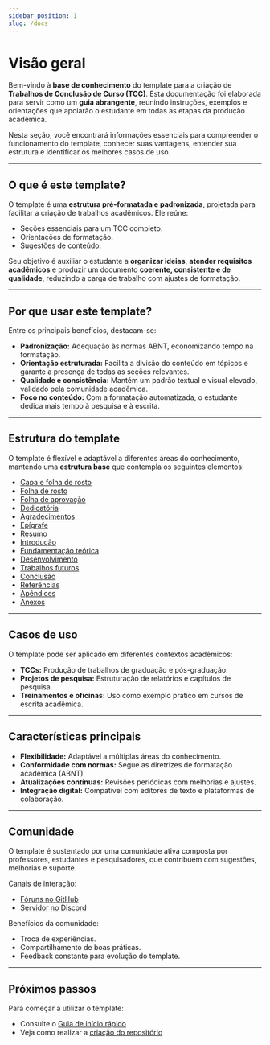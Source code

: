 ```yaml
---
sidebar_position: 1
slug: /docs
---
```


# Visão geral

Bem-vindo à **base de conhecimento** do template para a criação de **Trabalhos de Conclusão de Curso (TCC)**. Esta documentação foi elaborada para servir como um **guia abrangente**, reunindo instruções, exemplos e orientações que apoiarão o estudante em todas as etapas da produção acadêmica.

Nesta seção, você encontrará informações essenciais para compreender o funcionamento do template, conhecer suas vantagens, entender sua estrutura e identificar os melhores casos de uso.

---

## O que é este template?

O template é uma **estrutura pré-formatada e padronizada**, projetada para facilitar a criação de trabalhos acadêmicos. Ele reúne:

* Seções essenciais para um TCC completo.
* Orientações de formatação.
* Sugestões de conteúdo.

Seu objetivo é auxiliar o estudante a **organizar ideias**, **atender requisitos acadêmicos** e produzir um documento **coerente, consistente e de qualidade**, reduzindo a carga de trabalho com ajustes de formatação.

---

## Por que usar este template?

Entre os principais benefícios, destacam-se:

* **Padronização:** Adequação às normas ABNT, economizando tempo na formatação.
* **Orientação estruturada:** Facilita a divisão do conteúdo em tópicos e garante a presença de todas as seções relevantes.
* **Qualidade e consistência:** Mantém um padrão textual e visual elevado, validado pela comunidade acadêmica.
* **Foco no conteúdo:** Com a formatação automatizada, o estudante dedica mais tempo à pesquisa e à escrita.

---

## Estrutura do template

O template é flexível e adaptável a diferentes áreas do conhecimento, mantendo uma **estrutura base** que contempla os seguintes elementos:

* [Capa e folha de rosto](criando-uma-apresentacao/capa)
* [Folha de rosto](criando-um-documento/elementos-pre-textuais/folha-de-rosto)
* [Folha de aprovação](criando-um-documento/elementos-pre-textuais/folha-de-aprovacao)
* [Dedicatória](criando-um-documento/elementos-pre-textuais/dedicatoria)
* [Agradecimentos](criando-um-documento/elementos-pre-textuais/agradecimentos)
* [Epígrafe](criando-um-documento/elementos-pre-textuais/epigrafe)
* [Resumo](criando-um-documento/elementos-pre-textuais/resumo)
* [Introdução](criando-um-documento/elementos-pos-textuais/introducoo)
* [Fundamentação teórica](criando-um-documento/elementos-pos-textuais/fundamentacao-teorica)
* [Desenvolvimento](criando-um-documento/elementos-pos-textuais/desenvolvimento)
* [Trabalhos futuros](criando-um-documento/elementos-pos-textuais/trabalhos-futuros)
* [Conclusão](criando-um-documento/elementos-pos-textuais/conclusao)
* [Referências](criando-um-documento/elementos-pos-textuais/referencias)
* [Apêndices](criando-um-documento/elementos-pos-textuais/apendices)
* [Anexos](criando-um-documento/elementos-pos-textuais/anexos)

---

## Casos de uso

O template pode ser aplicado em diferentes contextos acadêmicos:

* **TCCs:** Produção de trabalhos de graduação e pós-graduação.
* **Projetos de pesquisa:** Estruturação de relatórios e capítulos de pesquisa.
* **Treinamentos e oficinas:** Uso como exemplo prático em cursos de escrita acadêmica.

---

## Características principais

* **Flexibilidade:** Adaptável a múltiplas áreas do conhecimento.
* **Conformidade com normas:** Segue as diretrizes de formatação acadêmica (ABNT).
* **Atualizações contínuas:** Revisões periódicas com melhorias e ajustes.
* **Integração digital:** Compatível com editores de texto e plataformas de colaboração.

---

## Comunidade

O template é sustentado por uma comunidade ativa composta por professores, estudantes e pesquisadores, que contribuem com sugestões, melhorias e suporte.

Canais de interação:

* [Fóruns no GitHub](https://github.com/vixetext/vixetext-template/discussions)
* [Servidor no Discord](https://discord.gg/abcdef123456)

Benefícios da comunidade:

* Troca de experiências.
* Compartilhamento de boas práticas.
* Feedback constante para evolução do template.

---

## Próximos passos

Para começar a utilizar o template:

* Consulte o [Guia de início rápido](comecando/guia-de-inicio-rapido)
* Veja como realizar a [criação do repositório](configuracao-do-ambiente/criacao-do-repositorio)

